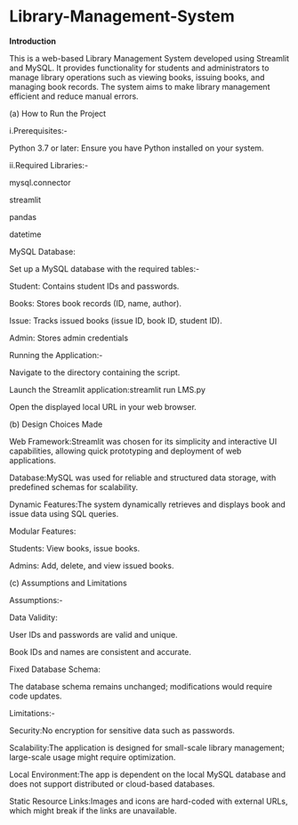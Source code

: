 # Library-Management-System
**Introduction**

This is a web-based Library Management System developed using Streamlit and MySQL. It provides functionality for students and administrators to manage library operations such as viewing books, issuing books, and managing book records. The system aims to make library management efficient and reduce manual errors.

(a) How to Run the Project

i.Prerequisites:-

Python 3.7 or later: Ensure you have Python installed on your system.

ii.Required Libraries:-

mysql.connector

streamlit

pandas

datetime

MySQL Database:

Set up a MySQL database with the required tables:-

Student: Contains student IDs and passwords.

Books: Stores book records (ID, name, author).

Issue: Tracks issued books (issue ID, book ID, student ID).

Admin: Stores admin credentials

Running the Application:-

Navigate to the directory containing the script.

Launch the Streamlit application:streamlit run LMS.py

Open the displayed local URL in your web browser.

(b) Design Choices Made

Web Framework:Streamlit was chosen for its simplicity and interactive UI capabilities, allowing quick prototyping and deployment of web applications.

Database:MySQL was used for reliable and structured data storage, with predefined schemas for scalability.

Dynamic Features:The system dynamically retrieves and displays book and issue data using SQL queries.

Modular Features:

Students: View books, issue books.

Admins: Add, delete, and view issued books.

(c) Assumptions and Limitations

Assumptions:-

Data Validity:

User IDs and passwords are valid and unique.

Book IDs and names are consistent and accurate.

Fixed Database Schema:

The database schema remains unchanged; modifications would require code updates.

Limitations:-

Security:No encryption for sensitive data such as passwords.

Scalability:The application is designed for small-scale library management; large-scale usage might require optimization.

Local Environment:The app is dependent on the local MySQL database and does not support distributed or cloud-based databases.

Static Resource Links:Images and icons are hard-coded with external URLs, which might break if the links are unavailable.
